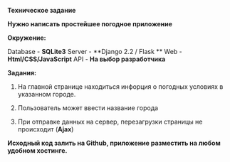 **Техническое задание**

**Нужно написать простейшее погодное приложение**

**Окружение:**

Database - **SQLite3**
Server - **Django 2.2 / Flask **
Web - **Html/CSS/JavaScript**
API - **На выбор разработчика**

**Задания:**

1. На главной странице находиться инфорция о погодных условиях в указанном городе.

2. Пользователь может ввести название города 

3. При отправке данных на сервер, перезагрузки страницы не происходит (**Ajax**)

**Исходный код залить на Github, приложение разместить на любом удобном хостинге.**